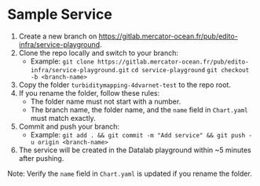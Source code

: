 # Sample Service

1. Create a new branch on https://gitlab.mercator-ocean.fr/pub/edito-infra/service-playground.
2. Clone the repo locally and switch to your branch:
    - Example:
      `git clone https://gitlab.mercator-ocean.fr/pub/edito-infra/service-playground.git`
      `cd service-playground`
      `git checkout -b <branch-name>`
3. Copy the folder `turbiditymapping-4dvarnet-test` to the repo root.
4. If you rename the folder, follow these rules:
    - The folder name must not start with a number.
    - The branch name, the folder name, and the `name` field in `Chart.yaml` must match exactly.
5. Commit and push your branch:
    - Example: `git add . && git commit -m "Add service" && git push -u origin <branch-name>`
6. The service will be created in the Datalab playground within ~5 minutes after pushing.

Note: Verify the `name` field in `Chart.yaml` is updated if you rename the folder.
